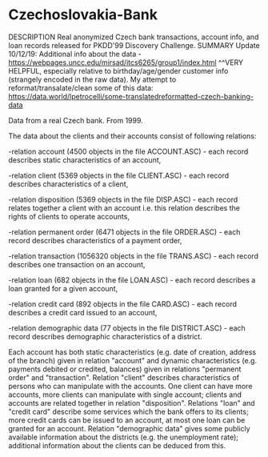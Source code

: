 # Czechoslovakia-Bank

DESCRIPTION
Real anonymized Czech bank transactions, account info, and loan records released for PKDD'99 Discovery Challenge.
SUMMARY
Update 10/12/19: Additional info about the data - https://webpages.uncc.edu/mirsad/itcs6265/group1/index.html
^^VERY HELPFUL, especially relative to birthday/age/gender customer info (strangely encoded in the raw data).
My attempt to reformat/transalate/clean some of this data: https://data.world/lpetrocelli/some-translatedreformatted-czech-banking-data

Data from a real Czech bank. From 1999.

The data about the clients and their accounts consist of following relations:

-relation account (4500 objects in the file ACCOUNT.ASC) - each record describes static characteristics of an account,

-relation client (5369 objects in the file CLIENT.ASC) - each record describes characteristics of a client,

-relation disposition (5369 objects in the file DISP.ASC) - each record relates together a client with an account i.e. this relation describes the rights of clients to operate accounts,

-relation permanent order (6471 objects in the file ORDER.ASC) - each record describes characteristics of a payment order,

-relation transaction (1056320 objects in the file TRANS.ASC) - each record describes one transaction on an account,

-relation loan (682 objects in the file LOAN.ASC) - each record describes a loan granted for a given account,

-relation credit card (892 objects in the file CARD.ASC) - each record describes a credit card issued to an account,

-relation demographic data (77 objects in the file DISTRICT.ASC) - each record describes demographic characteristics of a district.

Each account has both static characteristics (e.g. date of creation, address of the branch) given in relation "account" and dynamic characteristics (e.g. payments debited or credited, balances) given in relations "permanent order" and "transaction". Relation "client" describes characteristics of persons who can manipulate with the accounts. One client can have more accounts, more clients can manipulate with single account; clients and accounts are related together in relation "disposition". Relations "loan" and "credit card" describe some services which the bank offers to its clients; more credit cards can be issued to an account, at most one loan can be granted for an account. Relation "demographic data" gives some publicly available information about the districts (e.g. the unemployment rate); additional information about the clients can be deduced from this.
